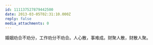 ```yaml
---
id: 111137527879442500
date: 2013-03-05T02:31:10.000Z
reply: false
media_attachments: 0
---
```


婚姻劝合不劝分，工作劝分不劝合。人心散，事难成。财聚人散，财散人聚。


